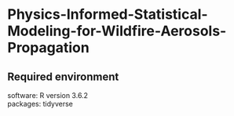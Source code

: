 # Physics-Informed-Statistical-Modeling-for-Wildfire-Aerosols-Propagation

## Required environment 
software: R version 3.6.2 \
packages: tidyverse